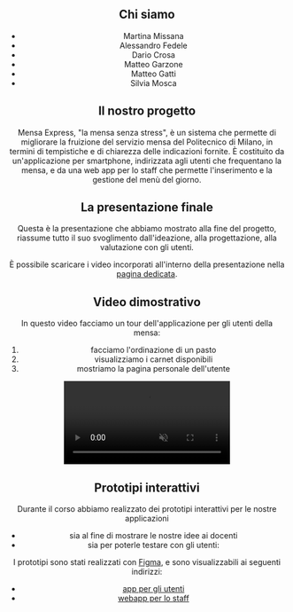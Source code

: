 <script>
	import { base } from '$app/paths';

  import Prose from '$lib/Prose.svelte'
  import Attachment from '$lib/Attachment.svelte';
	import PdfAttachment from '$lib/PdfAttachment.svelte';

  import Header from './Header.svelte'
</script>

<Header />

<Prose>

## Chi siamo

- Martina Missana
- Alessandro Fedele
- Dario Crosa
- Matteo Garzone
- Matteo Gatti
- Silvia Mosca

## Il nostro progetto

Mensa Express, "la mensa senza stress", è un sistema che permette di migliorare la fruizione del servizio mensa del Politecnico di Milano, in termini di tempistiche e di chiarezza delle indicazioni fornite. È costituito da un'applicazione per smartphone, indirizzata agli utenti che frequentano la mensa, e da una web app per lo staff che permette l'inserimento e la gestione del menù del giorno.

## La presentazione finale

Questa è la presentazione che abbiamo mostrato alla fine del progetto, riassume tutto il suo svoglimento dall'ideazione, alla progettazione, alla valutazione con gli utenti.

</Prose>

<div class="container not-prose mx-auto my-8 px-8">
	<PdfAttachment
		src="{base}/finale/Utenti Scontenti - Presentazione finale.pdf"
		fileName="Utenti Scontenti - Presentazione finale.pdf"
	/>
</div>

<Prose>

È possibile scaricare i video incorporati all'interno della presentazione nella [pagina dedicata]({base}/finale).

## Video dimostrativo

In questo video facciamo un tour dell'applicazione per gli utenti della mensa:

1. facciamo l'ordinazione di un pasto
1. visualizziamo i carnet disponibili
1. mostriamo la pagina personale dell'utente

</Prose>

<video class="mx-auto max-w-full" src="{base}/video/video-home.mp4" controls muted></video>

<Prose>

## Prototipi interattivi

Durante il corso abbiamo realizzato dei prototipi interattivi per le nostre applicazioni

- sia al fine di mostrare le nostre idee ai docenti
- sia per poterle testare con gli utenti:

I prototipi sono stati realizzati con [Figma](https://www.figma.com/), e sono visualizzabili ai seguenti indirizzi:

- [app per gli utenti](https://www.figma.com/file/UtT6J5iYG28s5QoHHWg1Ft/Prototipo-App---Finale?type=design&node-id=0%3A1&mode=design&t=0hReo74JAA38quXP-1)
- [webapp per lo staff](https://www.figma.com/file/PvS2Dqjjw9kSbOMAVSGzWj/Prototipo-WebApp---Finale?type=design&node-id=0%3A1&mode=design&t=TgpntQE7Ovbjmf1H-1)

</Prose>
